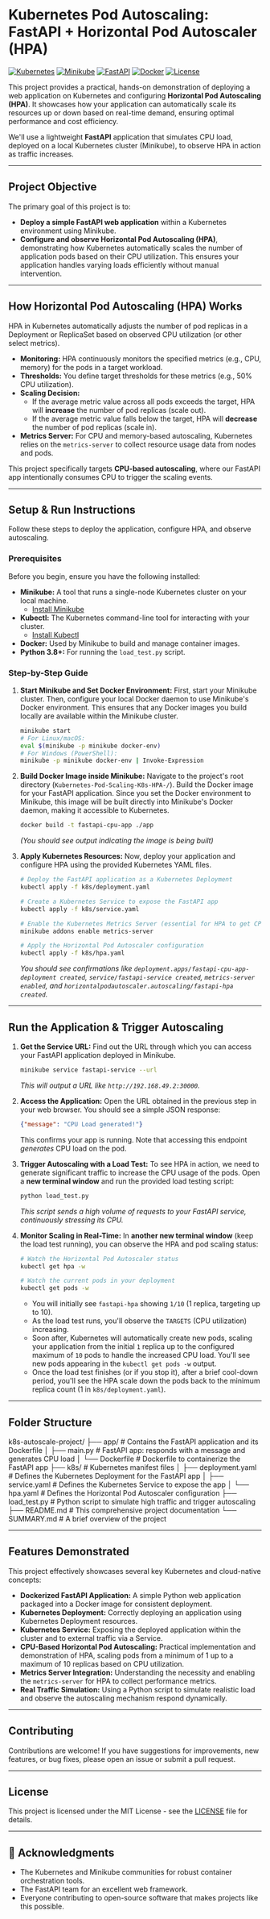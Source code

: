 #  Kubernetes Pod Autoscaling: FastAPI + Horizontal Pod Autoscaler (HPA)

[![Kubernetes](https://img.shields.io/badge/Kubernetes-1.20%2B-326CE5.svg?logo=kubernetes&logoColor=white)](https://kubernetes.io/)
[![Minikube](https://img.shields.io/badge/Minikube-1.25%2B-blue.svg?logo=kubernetes&logoColor=white)](https://minikube.sigs.k8s.io/docs/)
[![FastAPI](https://img.shields.io/badge/FastAPI-0.111.0%2B-009688.svg?logo=fastapi&logoColor=white)](https://fastapi.tiangolo.com/)
[![Docker](https://img.shields.io/badge/Docker-20.10%2B-0db7ed.svg?logo=docker&logoColor=white)](https://www.docker.com/)
[![License](https://img.shields.io/badge/License-MIT-green.svg)](LICENSE)

This project provides a practical, hands-on demonstration of deploying a web application on Kubernetes and configuring **Horizontal Pod Autoscaling (HPA)**. It showcases how your application can automatically scale its resources up or down based on real-time demand, ensuring optimal performance and cost efficiency.

We'll use a lightweight **FastAPI** application that simulates CPU load, deployed on a local Kubernetes cluster (Minikube), to observe HPA in action as traffic increases.

---

##  Project Objective

The primary goal of this project is to:

* **Deploy a simple FastAPI web application** within a Kubernetes environment using Minikube.
* **Configure and observe Horizontal Pod Autoscaling (HPA)**, demonstrating how Kubernetes automatically scales the number of application pods based on their CPU utilization. This ensures your application handles varying loads efficiently without manual intervention.

---

##  How Horizontal Pod Autoscaling (HPA) Works

HPA in Kubernetes automatically adjusts the number of pod replicas in a Deployment or ReplicaSet based on observed CPU utilization (or other select metrics).

* **Monitoring:** HPA continuously monitors the specified metrics (e.g., CPU, memory) for the pods in a target workload.
* **Thresholds:** You define target thresholds for these metrics (e.g., 50% CPU utilization).
* **Scaling Decision:**
    * If the average metric value across all pods exceeds the target, HPA will **increase** the number of pod replicas (scale out).
    * If the average metric value falls below the target, HPA will **decrease** the number of pod replicas (scale in).
* **Metrics Server:** For CPU and memory-based autoscaling, Kubernetes relies on the `metrics-server` to collect resource usage data from nodes and pods.

This project specifically targets **CPU-based autoscaling**, where our FastAPI app intentionally consumes CPU to trigger the scaling events.

---

##  Setup & Run Instructions

Follow these steps to deploy the application, configure HPA, and observe autoscaling.

### Prerequisites

Before you begin, ensure you have the following installed:

* **Minikube:** A tool that runs a single-node Kubernetes cluster on your local machine.
    * [Install Minikube](https://minikube.sigs.k8s.io/docs/start/)
* **Kubectl:** The Kubernetes command-line tool for interacting with your cluster.
    * [Install Kubectl](https://kubernetes.io/docs/tasks/tools/install-kubectl/)
* **Docker:** Used by Minikube to build and manage container images.
* **Python 3.8+:** For running the `load_test.py` script.

### Step-by-Step Guide

1.  **Start Minikube and Set Docker Environment:**
    First, start your Minikube cluster. Then, configure your local Docker daemon to use Minikube's Docker environment. This ensures that any Docker images you build locally are available within the Minikube cluster.

    ```bash
    minikube start
    # For Linux/macOS:
    eval $(minikube -p minikube docker-env)
    # For Windows (PowerShell):
    minikube -p minikube docker-env | Invoke-Expression
    ```

2.  **Build Docker Image inside Minikube:**
    Navigate to the project's root directory (`Kubernetes-Pod-Scaling-K8s-HPA-/`). Build the Docker image for your FastAPI application. Since you set the Docker environment to Minikube, this image will be built directly into Minikube's Docker daemon, making it accessible to Kubernetes.

    ```bash
    docker build -t fastapi-cpu-app ./app
    ```
    *(You should see output indicating the image is being built)*

3.  **Apply Kubernetes Resources:**
    Now, deploy your application and configure HPA using the provided Kubernetes YAML files.

    ```bash
    # Deploy the FastAPI application as a Kubernetes Deployment
    kubectl apply -f k8s/deployment.yaml

    # Create a Kubernetes Service to expose the FastAPI app
    kubectl apply -f k8s/service.yaml

    # Enable the Kubernetes Metrics Server (essential for HPA to get CPU/memory metrics)
    minikube addons enable metrics-server

    # Apply the Horizontal Pod Autoscaler configuration
    kubectl apply -f k8s/hpa.yaml
    ```
    *You should see confirmations like `deployment.apps/fastapi-cpu-app-deployment created`, `service/fastapi-service created`, `metrics-server enabled`, and `horizontalpodautoscaler.autoscaling/fastapi-hpa created`.*

---

##  Run the Application & Trigger Autoscaling

1.  **Get the Service URL:**
    Find out the URL through which you can access your FastAPI application deployed in Minikube.
    ```bash
    minikube service fastapi-service --url
    ```
    *This will output a URL like `http://192.168.49.2:30000`.*

2.  **Access the Application:**
    Open the URL obtained in the previous step in your web browser. You should see a simple JSON response:
    ```json
    {"message": "CPU Load generated!"}
    ```
    This confirms your app is running. Note that accessing this endpoint *generates* CPU load on the pod.

3.  **Trigger Autoscaling with a Load Test:**
    To see HPA in action, we need to generate significant traffic to increase the CPU usage of the pods.
    Open a **new terminal window** and run the provided load testing script:

    ```bash
    python load_test.py
    ```
    *This script sends a high volume of requests to your FastAPI service, continuously stressing its CPU.*

4.  **Monitor Scaling in Real-Time:**
    In **another new terminal window** (keep the load test running), you can observe the HPA and pod scaling status:

    ```bash
    # Watch the Horizontal Pod Autoscaler status
    kubectl get hpa -w

    # Watch the current pods in your deployment
    kubectl get pods -w
    ```
    * You will initially see `fastapi-hpa` showing `1/10` (1 replica, targeting up to 10).
    * As the load test runs, you'll observe the `TARGETS` (CPU utilization) increasing.
    * Soon after, Kubernetes will automatically create new pods, scaling your application from the initial `1` replica up to the configured maximum of `10` pods to handle the increased CPU load. You'll see new pods appearing in the `kubectl get pods -w` output.
    * Once the load test finishes (or if you stop it), after a brief cool-down period, you'll see the HPA scale down the pods back to the minimum replica count (1 in `k8s/deployment.yaml`).

---

##  Folder Structure

k8s-autoscale-project/
├── app/                        # Contains the FastAPI application and its Dockerfile
│   ├── main.py                 # FastAPI app: responds with a message and generates CPU load
│   └── Dockerfile              # Dockerfile to containerize the FastAPI app
├── k8s/                        # Kubernetes manifest files
│   ├── deployment.yaml         # Defines the Kubernetes Deployment for the FastAPI app
│   ├── service.yaml            # Defines the Kubernetes Service to expose the app
│   └── hpa.yaml                # Defines the Horizontal Pod Autoscaler configuration
├── load_test.py                # Python script to simulate high traffic and trigger autoscaling
├── README.md                   # This comprehensive project documentation
└── SUMMARY.md                  # A brief overview of the project

---

##  Features Demonstrated

This project effectively showcases several key Kubernetes and cloud-native concepts:

* **Dockerized FastAPI Application:** A simple Python web application packaged into a Docker image for consistent deployment.
* **Kubernetes Deployment:** Correctly deploying an application using Kubernetes Deployment resources.
* **Kubernetes Service:** Exposing the deployed application within the cluster and to external traffic via a Service.
* **CPU-Based Horizontal Pod Autoscaling:** Practical implementation and demonstration of HPA, scaling pods from a minimum of 1 up to a maximum of 10 replicas based on CPU utilization.
* **Metrics Server Integration:** Understanding the necessity and enabling the `metrics-server` for HPA to collect performance metrics.
* **Real Traffic Simulation:** Using a Python script to simulate realistic load and observe the autoscaling mechanism respond dynamically.

---

##  Contributing

Contributions are welcome! If you have suggestions for improvements, new features, or bug fixes, please open an issue or submit a pull request.

---

##  License

This project is licensed under the MIT License - see the [LICENSE](LICENSE) file for details.

---

## 🙏 Acknowledgments

* The Kubernetes and Minikube communities for robust container orchestration tools.
* The FastAPI team for an excellent web framework.
* Everyone contributing to open-source software that makes projects like this possible.
